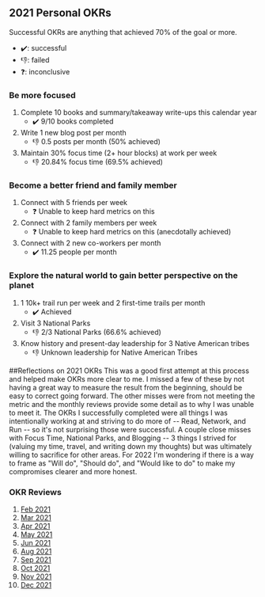 ## 2021 Personal OKRs

Successful OKRs are anything that achieved 70% of the goal or more. 
* ✔️: successful
* 👎: failed  
* ❓: inconclusive

### Be more focused
1. Complete 10 books and summary/takeaway write-ups this calendar year
    * ✔️ 9/10 books completed  
2. Write 1 new blog post per month
    * 👎 0.5 posts per month (50% achieved)
3. Maintain 30% focus time (2+ hour blocks) at work per week
    * 👎 20.84% focus time (69.5% achieved)

### Become a better friend and family member
1. Connect with 5 friends per week
    * ❓ Unable to keep hard metrics on this
1. Connect with 2 family members per week
    * ❓ Unable to keep hard metrics on this (anecdotally achieved)
1. Connect with 2 new co-workers per month
    * ✔️ 11.25 people per month

### Explore the natural world to gain better perspective on the planet
1. 1 10k+ trail run per week and 2 first-time trails per month
    * ✔️ Achieved
1. Visit 3 National Parks
    * 👎 2/3 National Parks (66.6% achieved)
1. Know history and present-day leadership for 3 Native American tribes
    * 👎 Unknown leadership for Native American Tribes


##Reflections on 2021 OKRs
This was a good first attempt at this process and helped make OKRs more clear to me. I missed a few of these by not having a great way to measure the result from the beginning, should be easy to correct going forward. The other misses were from not meeting the metric and the monthly reviews provide some detail as to why I was unable to meet it. The OKRs I successfully completed were all things I was intentionally working at and striving to do more of -- Read, Network, and Run -- so it's not surprising those were successful. A couple close misses with Focus Time, National Parks, and Blogging -- 3 things I strived for (valuing my time, travel, and writing down my thoughts) but was ultimately willing to sacrifice for other areas. For 2022 I'm wondering if there is a way to frame as "Will do", "Should do", and "Would like to do" to make my compromises clearer and more honest. 

### OKR Reviews
1. [Feb 2021](/archive/OKR-Reviews/2021-02.md)  
1. [Mar 2021](/archive/OKR-Reviews/2021-03.md)  
1. [Apr 2021](/archive/OKR-Reviews/2021-04.md)  
1. [May 2021](/archive/OKR-Reviews/2021-05.md)  
1. [Jun 2021](/archive/OKR-Reviews/2021-06.md)  
1. [Aug 2021](/archive/OKR-Reviews/2021-08.md)  
1. [Sep 2021](/archive/OKR-Reviews/2021-09.md)
1. [Oct 2021](/archive/OKR-Reviews/2021-10.md)
1. [Nov 2021](/archive/OKR-Reviews/2021-11.md)
1. [Dec 2021](/archive/OKR-Reviews/2021-12.md)
